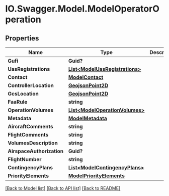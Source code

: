 # IO.Swagger.Model.ModelOperatorOperation
## Properties

Name | Type | Description | Notes
------------ | ------------- | ------------- | -------------
**Gufi** | **Guid?** |  | 
**UasRegistrations** | [**List&lt;ModelUasRegistrations&gt;**](ModelUasRegistrations.md) |  | 
**Contact** | [**ModelContact**](ModelContact.md) |  | 
**ControllerLocation** | [**GeojsonPoint2D**](GeojsonPoint2D.md) |  | 
**GcsLocation** | [**GeojsonPoint2D**](GeojsonPoint2D.md) |  | [optional] 
**FaaRule** | **string** |  | 
**OperationVolumes** | [**List&lt;ModelOperationVolumes&gt;**](ModelOperationVolumes.md) |  | 
**Metadata** | [**ModelMetadata**](ModelMetadata.md) |  | 
**AircraftComments** | **string** |  | [optional] 
**FlightComments** | **string** |  | [optional] 
**VolumesDescription** | **string** |  | [optional] 
**AirspaceAuthorization** | **Guid?** |  | [optional] 
**FlightNumber** | **string** |  | [optional] 
**ContingencyPlans** | [**List&lt;ModelContingencyPlans&gt;**](ModelContingencyPlans.md) |  | 
**PriorityElements** | [**ModelPriorityElements**](ModelPriorityElements.md) |  | [optional] 

[[Back to Model list]](../README.md#documentation-for-models) [[Back to API list]](../README.md#documentation-for-api-endpoints) [[Back to README]](../README.md)

